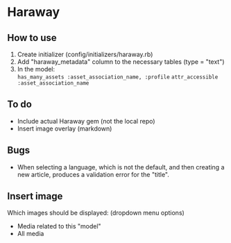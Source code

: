 # Haraway

## How to use

1. Create initializer (config/initializers/haraway.rb)
2. Add "haraway_metadata" column to the necessary tables (type = "text")
3. In the model:  
`has_many_assets :asset_association_name, :profile`
`attr_accessible :asset_association_name`


## To do

- Include actual Haraway gem (not the local repo)
- Insert image overlay (markdown)


## Bugs

- When selecting a language, which is not the default, and then
  creating a new article, produces a validation error for the "title".


## Insert image

Which images should be displayed: (dropdown menu options)

- Media related to this "model"
- All media
